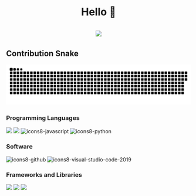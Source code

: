 <h1 align="center">Hello 👋</h1>

  <h2 align="center">
<img src="https://readme-typing-svg.herokuapp.com/?duration=3000&center=true&width=450&lines=Welcome+to+my+Github!;I%27m+Eduardo+Tejeda.;I%27m+a+student+in+Argentina."/>

## Contribution Snake 
![Snake animation](https://raw.githubusercontent.com/S3BAAS/S3BAAS/output/github-contribution-grid-snake-dark.svg)
<p>

### Programming Languages
<img width ='48px' src ='https://raw.githubusercontent.com/rahulbanerjee26/githubAboutMeGenerator/main/icons/html.svg'> </a>
<img width ='48px' src ='https://raw.githubusercontent.com/rahulbanerjee26/githubAboutMeGenerator/main/icons/css.svg'> </a>
![icons8-javascript](https://user-images.githubusercontent.com/76852813/172720095-d75caaaa-c8b8-497e-a1bf-54720da5f9ed.svg)
![icons8-python](https://user-images.githubusercontent.com/76852813/172720089-5ce0ea22-01c9-4444-8e70-a81501452b13.svg)

### Software
![icons8-github](https://user-images.githubusercontent.com/76852813/172732353-d8b662eb-8f1c-453a-82f4-00132b440aaa.svg)
![icons8-visual-studio-code-2019](https://user-images.githubusercontent.com/76852813/172722742-4c84455a-830a-4f69-8dcd-ac9437e52251.svg)

### Frameworks and Libraries
<img width='48px' src='https://img.icons8.com/?size=100&id=ytC17YjDcKHo&format=png&color=000000'></a>
<img width='48px' src='https://img.icons8.com/?size=100&id=74402&format=png&color=000000'></a>
<img width='48px' src='https://i.ibb.co/mT1yr68/FastAPI.png'></a>
</p>
